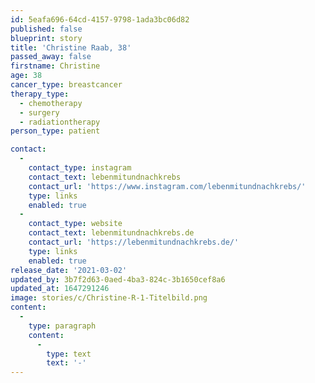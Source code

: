 ```yaml
---
id: 5eafa696-64cd-4157-9798-1ada3bc06d82
published: false
blueprint: story
title: 'Christine Raab, 38'
passed_away: false
firstname: Christine
age: 38
cancer_type: breastcancer
therapy_type:
  - chemotherapy
  - surgery
  - radiationtherapy
person_type: patient

contact:
  -
    contact_type: instagram
    contact_text: lebenmitundnachkrebs
    contact_url: 'https://www.instagram.com/lebenmitundnachkrebs/'
    type: links
    enabled: true
  -
    contact_type: website
    contact_text: lebenmitundnachkrebs.de
    contact_url: 'https://lebenmitundnachkrebs.de/'
    type: links
    enabled: true
release_date: '2021-03-02'
updated_by: 3b7f2d63-0aed-4ba3-824c-3b1650cef8a6
updated_at: 1647291246
image: stories/c/Christine-R-1-Titelbild.png
content:
  -
    type: paragraph
    content:
      -
        type: text
        text: '-'
---
```

